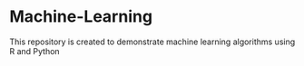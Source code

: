 # Machine-Learning
This repository is created to demonstrate machine learning algorithms using R and Python
